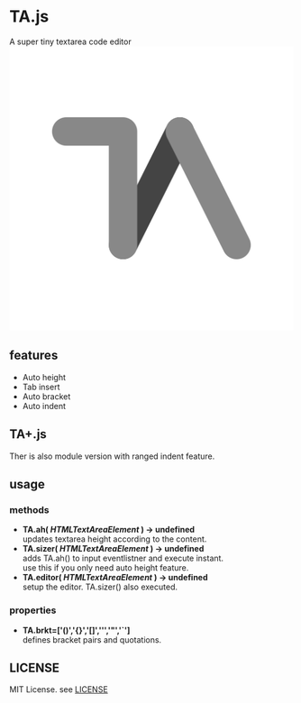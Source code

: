 # TA.js
A super tiny textarea code editor  
![icon](img/icon.svg)
## features
- Auto height
- Tab insert
- Auto bracket
- Auto indent
## TA+.js
Ther is also module version with ranged indent feature.
## usage
### methods
- **TA.ah( *HTMLTextAreaElement* ) -> undefined**  
	updates textarea height according to the content.
- **TA.sizer( *HTMLTextAreaElement* ) -> undefined**  
	adds TA.ah() to input eventlistner and execute instant.  
	use this if you only need auto height feature.
- **TA.editor( *HTMLTextAreaElement* ) -> undefined**  
	setup the editor. TA.sizer() also executed.
### properties
- **TA.brkt=['()','{}','[]','\'','"','`']**  
	defines bracket pairs and quotations.
## LICENSE
MIT License. see [LICENSE](LICENSE)